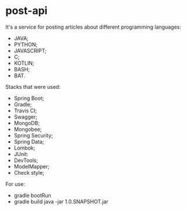 # post-api

It's a service for posting articles about different programming languages:

- JAVA;
- PYTHON;
- JAVASCRIPT;
- C;
- KOTLIN;
- BASH;
- BAT. 

Stacks that were used:
- Spring Boot;
- Gradle;
- Travis CI;
- Swagger;
- MongoDB;
- Mongobee;
- Spring Security;
- Spring Data;
- Lombok;
- JUnit:
- DevTools;
- ModelMapper;
- Check style;



For use:
- gradle bootRun
- gradle build
java -jar 1.0.SNAPSHOT.jar


